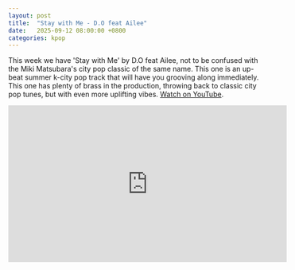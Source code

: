 ```yaml
---
layout: post
title:  "Stay with Me - D.O feat Ailee"
date:   2025-09-12 08:00:00 +0800
categories: kpop
---
```


This week we have 'Stay with Me' by D.O feat Ailee, not to be confused with the Miki Matsubara's city pop classic of the same name. This one is an up-beat summer k-city pop track that will have you grooving along immediately. This one has plenty of brass in the production, throwing back to classic city pop tunes, but with even more uplifting vibes. <a href="https://www.youtube.com/watch?v=hT9roOwnKQA">Watch on YouTube</a>.

<iframe width="560" height="315" src="https://www.youtube.com/embed/hT9roOwnKQA" title="YouTube video player" frameborder="0" allowfullscreen></iframe>

